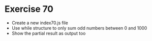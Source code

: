 # Exercise 70

- Create a new index70.js file
- Use while structure to only sum odd numbers between 0 and 1000
- Show the partial result as output too
